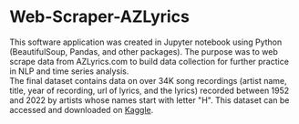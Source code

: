 # Web-Scraper-AZLyrics
This software application was created in Jupyter notebook using Python (BeautifulSoup, Pandas, and other packages). The purpose was to web scrape data from AZLyrics.com to build data collection for further practice in NLP and time series analysis.  <br>
The final dataset contains data on over 34K song recordings (artist name, title, year of recording, url of lyrics, and the lyrics) recorded between 1952 and 2022 by artists whose names start with letter "H". This dataset can be accessed and downloaded on [Kaggle](https://www.kaggle.com/datasets/marzenah/azlyrics-recorded-songs-with-lyrics).
